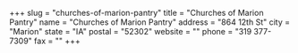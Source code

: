 +++
slug = "churches-of-marion-pantry"
title = "Churches of Marion Pantry"
name = "Churches of Marion Pantry"
address = "864 12th St"
city = "Marion"
state = "IA"
postal = "52302"
website = ""
phone = "319 377-7309"
fax = ""
+++
